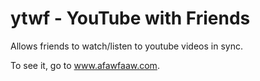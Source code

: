 # ytwf - YouTube with Friends
Allows friends to watch/listen to youtube videos in sync.

To see it, go to www.afawfaaw.com.
